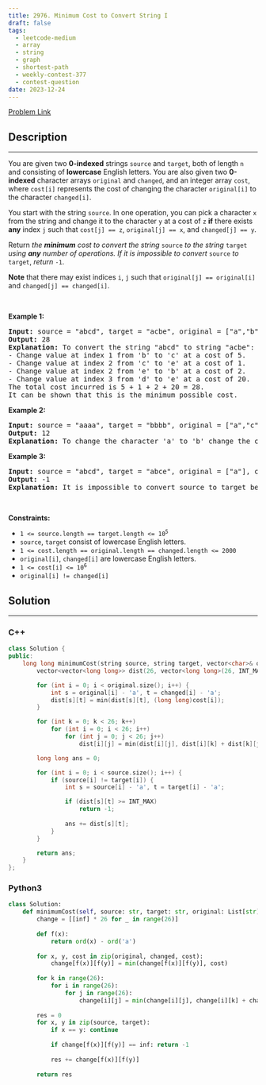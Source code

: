 ```yaml
---
title: 2976. Minimum Cost to Convert String I
draft: false
tags: 
  - leetcode-medium
  - array
  - string
  - graph
  - shortest-path
  - weekly-contest-377
  - contest-question
date: 2023-12-24
---
```


[Problem Link](https://leetcode.com/problems/minimum-cost-to-convert-string-i/)

## Description

---
<p>You are given two <strong>0-indexed</strong> strings <code>source</code> and <code>target</code>, both of length <code>n</code> and consisting of <strong>lowercase</strong> English letters. You are also given two <strong>0-indexed</strong> character arrays <code>original</code> and <code>changed</code>, and an integer array <code>cost</code>, where <code>cost[i]</code> represents the cost of changing the character <code>original[i]</code> to the character <code>changed[i]</code>.</p>

<p>You start with the string <code>source</code>. In one operation, you can pick a character <code>x</code> from the string and change it to the character <code>y</code> at a cost of <code>z</code> <strong>if</strong> there exists <strong>any</strong> index <code>j</code> such that <code>cost[j] == z</code>, <code>original[j] == x</code>, and <code>changed[j] == y</code>.</p>

<p>Return <em>the <strong>minimum</strong> cost to convert the string </em><code>source</code><em> to the string </em><code>target</code><em> using <strong>any</strong> number of operations. If it is impossible to convert</em> <code>source</code> <em>to</em> <code>target</code>, <em>return</em> <code>-1</code>.</p>

<p><strong>Note</strong> that there may exist indices <code>i</code>, <code>j</code> such that <code>original[j] == original[i]</code> and <code>changed[j] == changed[i]</code>.</p>

<p>&nbsp;</p>
<p><strong class="example">Example 1:</strong></p>

<pre>
<strong>Input:</strong> source = &quot;abcd&quot;, target = &quot;acbe&quot;, original = [&quot;a&quot;,&quot;b&quot;,&quot;c&quot;,&quot;c&quot;,&quot;e&quot;,&quot;d&quot;], changed = [&quot;b&quot;,&quot;c&quot;,&quot;b&quot;,&quot;e&quot;,&quot;b&quot;,&quot;e&quot;], cost = [2,5,5,1,2,20]
<strong>Output:</strong> 28
<strong>Explanation:</strong> To convert the string &quot;abcd&quot; to string &quot;acbe&quot;:
- Change value at index 1 from &#39;b&#39; to &#39;c&#39; at a cost of 5.
- Change value at index 2 from &#39;c&#39; to &#39;e&#39; at a cost of 1.
- Change value at index 2 from &#39;e&#39; to &#39;b&#39; at a cost of 2.
- Change value at index 3 from &#39;d&#39; to &#39;e&#39; at a cost of 20.
The total cost incurred is 5 + 1 + 2 + 20 = 28.
It can be shown that this is the minimum possible cost.
</pre>

<p><strong class="example">Example 2:</strong></p>

<pre>
<strong>Input:</strong> source = &quot;aaaa&quot;, target = &quot;bbbb&quot;, original = [&quot;a&quot;,&quot;c&quot;], changed = [&quot;c&quot;,&quot;b&quot;], cost = [1,2]
<strong>Output:</strong> 12
<strong>Explanation:</strong> To change the character &#39;a&#39; to &#39;b&#39; change the character &#39;a&#39; to &#39;c&#39; at a cost of 1, followed by changing the character &#39;c&#39; to &#39;b&#39; at a cost of 2, for a total cost of 1 + 2 = 3. To change all occurrences of &#39;a&#39; to &#39;b&#39;, a total cost of 3 * 4 = 12 is incurred.
</pre>

<p><strong class="example">Example 3:</strong></p>

<pre>
<strong>Input:</strong> source = &quot;abcd&quot;, target = &quot;abce&quot;, original = [&quot;a&quot;], changed = [&quot;e&quot;], cost = [10000]
<strong>Output:</strong> -1
<strong>Explanation:</strong> It is impossible to convert source to target because the value at index 3 cannot be changed from &#39;d&#39; to &#39;e&#39;.
</pre>

<p>&nbsp;</p>
<p><strong>Constraints:</strong></p>

<ul>
	<li><code>1 &lt;= source.length == target.length &lt;= 10<sup>5</sup></code></li>
	<li><code>source</code>, <code>target</code> consist of lowercase English letters.</li>
	<li><code>1 &lt;= cost.length == original.length == changed.length &lt;= 2000</code></li>
	<li><code>original[i]</code>, <code>changed[i]</code> are lowercase English letters.</li>
	<li><code>1 &lt;= cost[i] &lt;= 10<sup>6</sup></code></li>
	<li><code>original[i] != changed[i]</code></li>
</ul>


## Solution

---
### C++
``` cpp title='minimum-cost-to-convert-string-i'
class Solution {
public:
    long long minimumCost(string source, string target, vector<char>& original, vector<char>& changed, vector<int>& cost) {
        vector<vector<long long>> dist(26, vector<long long>(26, INT_MAX));

        for (int i = 0; i < original.size(); i++) {
            int s = original[i] - 'a', t = changed[i] - 'a';
            dist[s][t] = min(dist[s][t], (long long)cost[i]);
        }

        for (int k = 0; k < 26; k++)
            for (int i = 0; i < 26; i++)
                for (int j = 0; j < 26; j++)
                    dist[i][j] = min(dist[i][j], dist[i][k] + dist[k][j]);

        long long ans = 0;

        for (int i = 0; i < source.size(); i++) {
            if (source[i] != target[i]) {
                int s = source[i] - 'a', t = target[i] - 'a';

                if (dist[s][t] >= INT_MAX)
                    return -1;
                
                ans += dist[s][t];
            }
        }

        return ans;
    }
};
```
### Python3
``` py title='minimum-cost-to-convert-string-i'
class Solution:
    def minimumCost(self, source: str, target: str, original: List[str], changed: List[str], cost: List[int]) -> int:
        change = [[inf] * 26 for _ in range(26)]
        
        def f(x):
            return ord(x) - ord('a')
        
        for x, y, cost in zip(original, changed, cost):
            change[f(x)][f(y)] = min(change[f(x)][f(y)], cost)
        
        for k in range(26):
            for i in range(26):
                for j in range(26):
                    change[i][j] = min(change[i][j], change[i][k] + change[k][j])
        
        res = 0
        for x, y in zip(source, target):
            if x == y: continue
            
            if change[f(x)][f(y)] == inf: return -1
            
            res += change[f(x)][f(y)]
        
        return res
```


